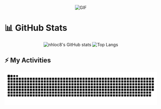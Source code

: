 <div align="center">
  <img alt="GIF" src="https://i.giphy.com/media/v1.Y2lkPTc5MGI3NjExOW56b3R6MjRudmwzZ3I4MzBxc2FxdnNtdnIyZmRnd3FubjhscjFybSZlcD12MV9pbnRlcm5naWZfYnlfaWQmY3Q9Zw/l0HlNaQ6gWfllcjDO/giphy.gif" width="700" height="385"/>
</div>



# 📊 GitHub Stats

<p align="center">
  <img src="https://github-readme-stats.vercel.app/api?username=locnh8&show_icons=true&theme=radical" alt="nhloc8's GitHub stats" height="200">
  <img src="https://github-readme-stats.vercel.app/api/top-langs/?username=locnh8&layout=compact&theme=radical" alt="Top Langs" height="180">
</p>

## ⚡ My Activities

<picture>
  <source media="(prefers-color-scheme: dark)" srcset="https://raw.githubusercontent.com/locnh8/locnh8/output/github-contribution-grid-snake-dark.svg">
  <source media="(prefers-color-scheme: light)" srcset="https://raw.githubusercontent.com/locnh8/locnh8/output/github-contribution-grid-snake.svg">
  <img alt="github contribution grid snake animation" src="https://raw.githubusercontent.com/locnh8/locnh8/output/github-contribution-grid-snake.svg">
</picture>


